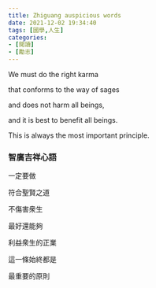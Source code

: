 ```yaml
---
title: Zhiguang auspicious words
date: 2021-12-02 19:34:40
tags: [國學,人生]
categories: 
- [閲讀]
- [勵志]
---
```


We must do the right karma

that conforms to the way of sages

and does not harm all beings,

and it is best to benefit all beings.

This is always the most important principle.

<!--more -->

### 智廣吉祥心語

一定要做

符合聖賢之道

不傷害衆生

最好還能夠

利益衆生的正業

這一條始終都是

最重要的原則

